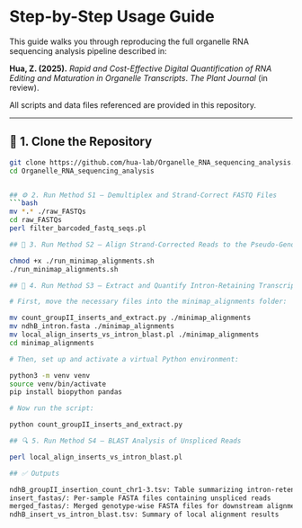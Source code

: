 # Step-by-Step Usage Guide

This guide walks you through reproducing the full organelle RNA sequencing analysis pipeline described in:

**Hua, Z. (2025).** _Rapid and Cost-Effective Digital Quantification of RNA Editing and Maturation in Organelle Transcripts_. *The Plant Journal* (in review).

All scripts and data files referenced are provided in this repository.

---

## 📁 1. Clone the Repository

```bash
git clone https://github.com/hua-lab/Organelle_RNA_sequencing_analysis.git
cd Organelle_RNA_sequencing_analysis


## ⚙️ 2. Run Method S1 – Demultiplex and Strand-Correct FASTQ Files
```bash
mv *.* ./raw_FASTQs
cd raw_FASTQs
perl filter_barcoded_fastq_seqs.pl

## 🧬 3. Run Method S2 – Align Strand-Corrected Reads to the Pseudo-Genome

chmod +x ./run_minimap_alignments.sh
./run_minimap_alignments.sh

## 🧪 4. Run Method S3 – Extract and Quantify Intron-Retaining Transcripts

# First, move the necessary files into the minimap_alignments folder:

mv count_groupII_inserts_and_extract.py ./minimap_alignments
mv ndhB_intron.fasta ./minimap_alignments
mv local_align_inserts_vs_intron_blast.pl ./minimap_alignments
cd minimap_alignments

# Then, set up and activate a virtual Python environment:

python3 -m venv venv
source venv/bin/activate
pip install biopython pandas

# Now run the script:

python count_groupII_inserts_and_extract.py

## 🔍 5. Run Method S4 – BLAST Analysis of Unspliced Reads

perl local_align_inserts_vs_intron_blast.pl

## ✅ Outputs

ndhB_groupII_insertion_count_chr1-3.tsv: Table summarizing intron-retention frequencies
insert_fastas/: Per-sample FASTA files containing unspliced reads
merged_fastas/: Merged genotype-wise FASTA files for downstream alignment or BLAST
ndhB_insert_vs_intron_blast.tsv: Summary of local alignment results

